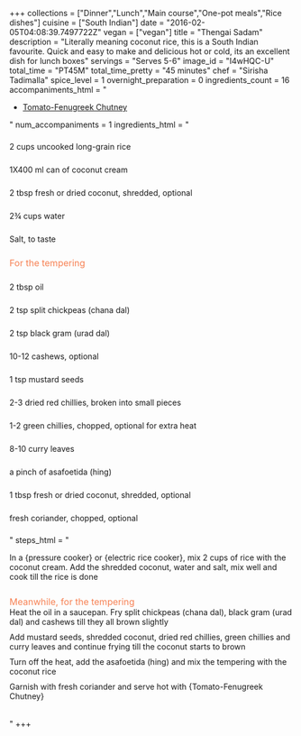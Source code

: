 +++
collections = ["Dinner","Lunch","Main course","One-pot meals","Rice dishes"]
cuisine = ["South Indian"]
date = "2016-02-05T04:08:39.7497722Z"
vegan = ["vegan"]
title = "Thengai Sadam"
description = "Literally meaning coconut rice, this is a South Indian favourite. Quick and easy to make and delicious hot or cold, its an excellent dish for lunch boxes"
servings = "Serves 5-6"
image_id = "I4wHQC-U"
total_time = "PT45M"
total_time_pretty = "45 minutes"
chef = "Sirisha Tadimalla"
spice_level = 1
overnight_preparation = 0
ingredients_count = 16
accompaniments_html = "<ul><li><a href = '../3KI_TlXv/'>Tomato-Fenugreek Chutney</a></li></ul>"
num_accompaniments = 1
ingredients_html = "<ul style='padding-left: 0; list-style: none;'><li itemprop='recipeIngredient' style='margin: 8px 0px;padding: 8px 0px;'>2 cups uncooked long-grain rice</li><li itemprop='recipeIngredient' style='margin: 8px 0px;padding: 8px 0px;'>1X400 ml can of coconut cream</li><li itemprop='recipeIngredient' style='margin: 8px 0px;padding: 8px 0px;'>2 tbsp fresh or dried coconut, shredded, optional</li><li itemprop='recipeIngredient' style='margin: 8px 0px;padding: 8px 0px;'>2¾ cups water</li><li itemprop='recipeIngredient' style='margin: 8px 0px;padding: 8px 0px;'>Salt, to taste</li><li style='margin: 8px 0px;padding: 8px 0px;'><span style='font-size: medium; color: #f78153;'>For the tempering</span></li><li itemprop='recipeIngredient' style='margin: 8px 0px;padding: 8px 0px;'>2 tbsp oil</li><li itemprop='recipeIngredient' style='margin: 8px 0px;padding: 8px 0px;'>2 tsp split chickpeas (chana dal)</li><li itemprop='recipeIngredient' style='margin: 8px 0px;padding: 8px 0px;'>2 tsp black gram (urad dal)</li><li itemprop='recipeIngredient' style='margin: 8px 0px;padding: 8px 0px;'>10-12 cashews, optional</li><li itemprop='recipeIngredient' style='margin: 8px 0px;padding: 8px 0px;'>1 tsp mustard seeds</li><li itemprop='recipeIngredient' style='margin: 8px 0px;padding: 8px 0px;'>2-3 dried red chillies, broken into small pieces</li><li itemprop='recipeIngredient' style='margin: 8px 0px;padding: 8px 0px;'>1-2 green chillies, chopped, optional for extra heat</li><li itemprop='recipeIngredient' style='margin: 8px 0px;padding: 8px 0px;'>8-10 curry leaves</li><li itemprop='recipeIngredient' style='margin: 8px 0px;padding: 8px 0px;'>a pinch of asafoetida (hing)</li><li itemprop='recipeIngredient' style='margin: 8px 0px;padding: 8px 0px;'>1 tbsp fresh or dried coconut, shredded, optional</li><li itemprop='recipeIngredient' style='margin: 8px 0px;padding: 8px 0px;'>fresh coriander, chopped, optional</li></ul>"
steps_html = "<ol style='list-style: none inside; padding-left: 0px;'><li style='padding-bottom: 10px;'><i class='step-track-icon fa fa-square-o'></i><span class='step-text' itemprop='recipeInstructions'>In a {pressure cooker} or {electric rice cooker}, mix 2 cups of rice with the coconut cream. Add the shredded coconut, water and salt, mix well and cook till the rice is done</span></li><li style='list-style: none; margin: 8px 0px;padding: 8px 0px;'><span style='font-size: medium; color: #f78153;'>Meanwhile, for the tempering</span><ol style='list-style: none inside; padding-left: 0px;'><li style='padding-bottom: 10px;'><i class='step-track-icon fa fa-square-o'></i><span class='step-text' itemprop='recipeInstructions'>Heat the oil in a saucepan. Fry split chickpeas (chana dal), black gram (urad dal) and cashews till they all brown slightly</span></li><li style='padding-bottom: 10px;'><i class='step-track-icon fa fa-square-o'></i><span class='step-text' itemprop='recipeInstructions'>Add mustard seeds, shredded coconut, dried red chillies, green chillies and curry leaves and continue frying till the coconut starts to brown</span></li><li style='padding-bottom: 10px;'><i class='step-track-icon fa fa-square-o'></i><span class='step-text' itemprop='recipeInstructions'>Turn off the heat, add the asafoetida (hing) and mix the tempering with the coconut rice</span></li><li style='padding-bottom: 10px;'><i class='step-track-icon fa fa-square-o'></i><span class='step-text' itemprop='recipeInstructions'>Garnish with fresh coriander and serve hot with {Tomato-Fenugreek Chutney}</span></li></ol></li></ol>"
+++
